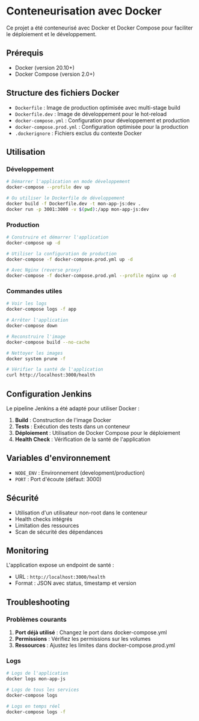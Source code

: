 # Conteneurisation avec Docker

Ce projet a été conteneurisé avec Docker et Docker Compose pour faciliter le déploiement et le développement.

## Prérequis

- Docker (version 20.10+)
- Docker Compose (version 2.0+)

## Structure des fichiers Docker

- `Dockerfile` : Image de production optimisée avec multi-stage build
- `Dockerfile.dev` : Image de développement pour le hot-reload
- `docker-compose.yml` : Configuration pour développement et production
- `docker-compose.prod.yml` : Configuration optimisée pour la production
- `.dockerignore` : Fichiers exclus du contexte Docker

## Utilisation

### Développement

```bash
# Démarrer l'application en mode développement
docker-compose --profile dev up

# Ou utiliser le Dockerfile de développement
docker build -f Dockerfile.dev -t mon-app-js:dev .
docker run -p 3001:3000 -v $(pwd):/app mon-app-js:dev
```

### Production

```bash
# Construire et démarrer l'application
docker-compose up -d

# Utiliser la configuration de production
docker-compose -f docker-compose.prod.yml up -d

# Avec Nginx (reverse proxy)
docker-compose -f docker-compose.prod.yml --profile nginx up -d
```

### Commandes utiles

```bash
# Voir les logs
docker-compose logs -f app

# Arrêter l'application
docker-compose down

# Reconstruire l'image
docker-compose build --no-cache

# Nettoyer les images
docker system prune -f

# Vérifier la santé de l'application
curl http://localhost:3000/health
```

## Configuration Jenkins

Le pipeline Jenkins a été adapté pour utiliser Docker :

1. **Build** : Construction de l'image Docker
2. **Tests** : Exécution des tests dans un conteneur
3. **Déploiement** : Utilisation de Docker Compose pour le déploiement
4. **Health Check** : Vérification de la santé de l'application

## Variables d'environnement

- `NODE_ENV` : Environnement (development/production)
- `PORT` : Port d'écoute (défaut: 3000)

## Sécurité

- Utilisation d'un utilisateur non-root dans le conteneur
- Health checks intégrés
- Limitation des ressources
- Scan de sécurité des dépendances

## Monitoring

L'application expose un endpoint de santé :
- URL : `http://localhost:3000/health`
- Format : JSON avec status, timestamp et version

## Troubleshooting

### Problèmes courants

1. **Port déjà utilisé** : Changez le port dans docker-compose.yml
2. **Permissions** : Vérifiez les permissions sur les volumes
3. **Ressources** : Ajustez les limites dans docker-compose.prod.yml

### Logs

```bash
# Logs de l'application
docker logs mon-app-js

# Logs de tous les services
docker-compose logs

# Logs en temps réel
docker-compose logs -f
```
